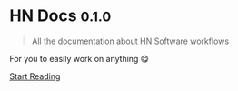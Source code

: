 # HN Docs <small>0.1.0</small>

> All the documentation about HN Software workflows

For you to easily work on anything :yum:

[Start Reading](#arapca)
